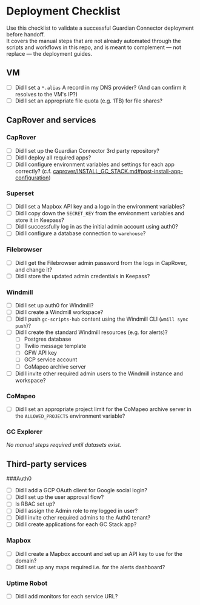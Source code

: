 # Deployment Checklist

Use this checklist to validate a successful Guardian Connector deployment before handoff.  
It covers the manual steps that are not already automated through the scripts and workflows in this repo, and is meant to complement — not replace — the deployment guides.

## VM

- [ ] Did I set a `*.alias` A record in my DNS provider? (And can confirm it resolves to the VM's IP?)
- [ ] Did I set an appropriate file quota (e.g. 1TB) for file shares?

## CapRover and services

### CapRover

- [ ] Did I set up the Guardian Connector 3rd party repository?
- [ ] Did I deploy all required apps?
- [ ] Did I configure environment variables and settings for each app correctly? (c.f. [caprover/INSTALL_GC_STACK.md#post-install-app-configuration](caprover/INSTALL_GC_STACK.md#post-install-app-configuration))

### Superset

- [ ] Did I set a Mapbox API key and a logo in the environment variables?
- [ ] Did I copy down the `SECRET_KEY` from the environment variables and store it in Keepass?
- [ ] Did I successfully log in as the initial admin account using auth0?
- [ ] Did I configure a database connection to `warehouse`?

### Filebrowser

- [ ] Did I get the Filebrowser admin password from the logs in CapRover, and change it?
- [ ] Did I store the updated admin credentials in Keepass?

### Windmill

- [ ] Did I set up auth0 for Windmill?
- [ ] Did I create a Windmill workspace?
- [ ] Did I push `gc-scripts-hub` content using the Windmill CLI (`wmill sync push`)?
- [ ] Did I create the standard Windmill resources (e.g. for alerts)?
  - [ ] Postgres database
  - [ ] Twilio message template
  - [ ] GFW API key
  - [ ] GCP service account
  - [ ] CoMapeo archive server
- [ ] Did I invite other required admin users to the Windmill instance and workspace?

### CoMapeo

- [ ] Did I set an appropriate project limit for the CoMapeo archive server in the `ALLOWED_PROJECTS` environment variable?

### GC Explorer

_No manual steps required until datasets exist._

## Third-party services

###Auth0

- [ ] Did I add a GCP OAuth client for Google social login?
- [ ] Did I set up the user approval flow?
- [ ] Is RBAC set up?
- [ ] Did I assign the Admin role to my logged in user?
- [ ] Did I invite other required admins to the Auth0 tenant?
- [ ] Did I create applications for each GC Stack app?

### Mapbox

- [ ] Did I create a Mapbox account and set up an API key to use for the domain?
- [ ] Did I set up any maps required i.e. for the alerts dashboard?

### Uptime Robot

- [ ] Did I add monitors for each service URL?